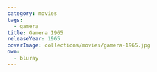 ```yaml
---
category: movies
tags:
  - gamera
title: Gamera 1965
releaseYear: 1965
coverImage: collections/movies/gamera-1965.jpg
own:
  - bluray
---
```


